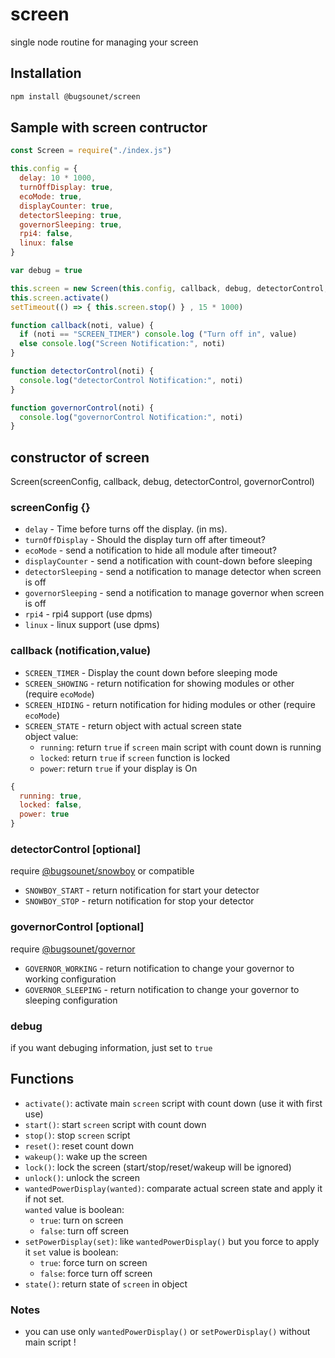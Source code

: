 # screen

single node routine for managing your screen

## Installation

```sh
npm install @bugsounet/screen
```

## Sample with screen contructor

```js
const Screen = require("./index.js")

this.config = {
  delay: 10 * 1000,
  turnOffDisplay: true,
  ecoMode: true,
  displayCounter: true,
  detectorSleeping: true,
  governorSleeping: true,
  rpi4: false,
  linux: false
}

var debug = true

this.screen = new Screen(this.config, callback, debug, detectorControl, governorControl)
this.screen.activate()
setTimeout(() => { this.screen.stop() } , 15 * 1000)

function callback(noti, value) {
  if (noti == "SCREEN_TIMER") console.log ("Turn off in", value)
  else console.log("Screen Notification:", noti)
}

function detectorControl(noti) {
  console.log("detectorControl Notification:", noti)
}

function governorControl(noti) {
  console.log("governorControl Notification:", noti)
}
```

## constructor of screen

Screen(screenConfig, callback, debug, detectorControl, governorControl)

### screenConfig {}

- `delay` - Time before turns off the display. (in ms).
- `turnOffDisplay` - Should the display turn off after timeout?
- `ecoMode` - send a notification to hide all module after timeout?
- `displayCounter` - send a notification with count-down before sleeping
- `detectorSleeping` - send a notification to manage detector when screen is off
- `governorSleeping` - send a notification to manage governor when screen is off
- `rpi4` -  rpi4 support (use dpms)
- `linux` - linux support (use dpms)

### callback (notification,value)

- `SCREEN_TIMER` - Display the count down before sleeping mode
- `SCREEN_SHOWING` - return notification for showing modules or other (require `ecoMode`)
- `SCREEN_HIDING` - return notification for hiding modules or other (require `ecoMode`)
- `SCREEN_STATE` - return object with actual screen state<br>
object value:
  * `running`: return `true` if `screen` main script with count down is running
  * `locked`: return `true` if `screen` function is locked
  * `power`: return `true` if your display is On
```js
{
  running: true,
  locked: false,
  power: true
}
```
### detectorControl [optional]

require [@bugsounet/snowboy](https://www.npmjs.com/package/@bugsounet/snowboy) or compatible

- `SNOWBOY_START` - return notification for start your detector
- `SNOWBOY_STOP` - return notification for stop your detector

### governorControl [optional]

require [@bugsounet/governor](https://www.npmjs.com/package/@bugsounet/governor)

- `GOVERNOR_WORKING` - return notification to change your governor to working configuration
- `GOVERNOR_SLEEPING` - return notification to change your governor to sleeping configuration

### debug

if you want debuging information, just set to `true`

## Functions
 * `activate()`: activate main `screen` script with count down (use it with first use)
 * `start()`: start `screen` script with count down
 * `stop()`: stop `screen` script
 * `reset()`: reset count down
 * `wakeup()`: wake up the screen
 * `lock()`: lock the screen (start/stop/reset/wakeup will be ignored)
 * `unlock()`: unlock the screen
 * `wantedPowerDisplay(wanted)`: comparate actual screen state and apply it if not set.<br>
  `wanted` value is boolean:
   * `true`: turn on screen
   * `false`: turn off screen 
 * `setPowerDisplay(set)`: like `wantedPowerDisplay()` but you force to apply it
  `set` value is boolean:
   * `true`: force turn on screen
   * `false`: force turn off screen
 * `state()`: return state of `screen` in object

### Notes
 * you can use only `wantedPowerDisplay()` or `setPowerDisplay()` without main script !

